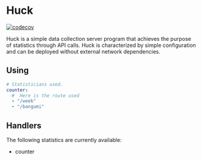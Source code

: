 # Huck

[![codecov](https://codecov.io/gh/sdttttt/huck/branch/master/graph/badge.svg?token=ZHKA97WxWR)](https://codecov.io/gh/sdttttt/huck)

Huck is a simple data collection server program that achieves the purpose of
statistics through API calls. Huck is characterized by simple configuration and
can be deployed without external network dependencies.

## Using

```yaml
# Statisticians used.
counter:
  #  Here is the route used
  - "/week"
  - "/bangumi"
```

## Handlers

The following statistics are currently available:

- counter
